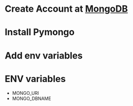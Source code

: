 # Create Account at [MongoDB](https://account.mongodb.com/account/login)

# Install Pymongo
# Add env variables
# ENV variables

- MONGO_URI
- MONGO_DBNAME
